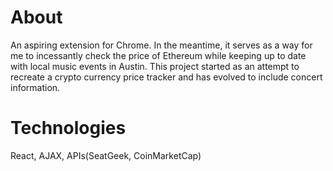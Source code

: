 # About
An aspiring extension for Chrome. In the meantime, it serves as a way for me to incessantly check the price of Ethereum while keeping up to date with local music events in Austin. This project started as an attempt to recreate a crypto currency price tracker and has evolved to include concert information. 

# Technologies
React, AJAX, APIs(SeatGeek, CoinMarketCap) 
